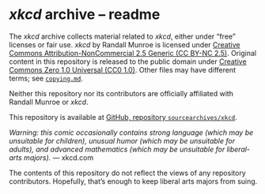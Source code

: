 # <i>xkcd</i> archive &ndash;&nbsp;readme

The <i>xkcd</i> archive collects material related to <i>xkcd</i>, either under “free” licenses or fair use. <i>xkcd</i> by Randall Munroe is licensed under [Creative Commons Attribution-NonCommercial&nbsp;2.5 Generic (CC&nbsp;BY-NC&nbsp;2.5)](./licenses/CC-BY-NC-2.5.md). Original content in this repository is released to the public domain under [Creative Commons Zero&nbsp;1.0 Universal (CC0&nbsp;1.0)](./licenses/CC0-1.0.md). Other files may have different terms; see [`copying.md`](./copying.md).

Neither this repository nor its contributors are officially affiliated with Randall Munroe or <i>xkcd</i>.

This repository is available at [GitHub, repository `sourcearchives/xkcd`](https://github.com/sourcearchives/xkcd).

<i>Warning: this comic occasionally contains strong language (which may be unsuitable for children), unusual humor (which may be unsuitable for adults), and advanced mathematics (which may be unsuitable for liberal-arts majors).</i> &mdash;&nbsp;xkcd.com

The contents of this repository do not reflect the views of any repository contributors. Hopefully, that’s enough to keep liberal arts majors from suing.
